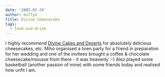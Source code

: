 ```yaml
---
date: '2005-01-29'
author: duffyd
title: Divine Cheesecake
tags:
  - food-and-drink
---
```


I highly recommend [Divine Cakes and Deserts](https://href.li/?http://www.divine.co.nz) for absolutely delicious cheesecakes, etc. Miho organised a linen party for a friend in preparation for her wedding and one of the invitees brought a coffee & chocolate cheesecake/mousse from there - it was heavenly :-)
Also played some basketball (another passion of mine) with some friends today and realised how unfit I am.
